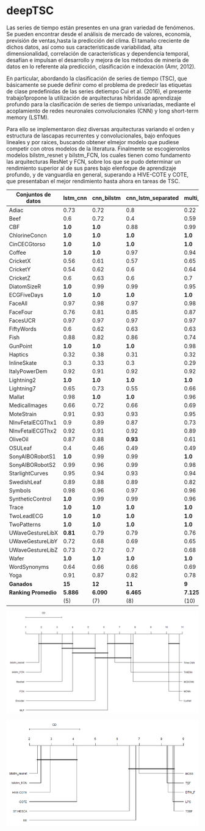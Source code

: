 # deepTSC
Las  series  de  tiempo  están  presentes  en  una  gran  variedad  de  fenómenos.  Se pueden  encontrar  desde  el  análisis  de  mercado  de  valores,  economía,  previsión  de  ventas,hasta la predicción del clima. El tamaño creciente de dichos datos, así como sus característicasde  variabilidad,  alta  dimensionalidad,  correlación  de  características  y  dependencia  temporal, desafían e impulsan el desarrollo y mejora de los métodos de minería de datos en lo referente ala predicción, clasificación e indexación (Amr, 2012).

En particular, abordando la clasificación de series de tiempo (TSC), que básicamente se puede definir  como  el  problema  de  predecir  las  etiquetas  de  clase  predefinidas  de  las  series  detiempo  Cui  et  al.  (2016),  el  presente  trabajo1propone  la  utilización  de  arquitecturas  híbridasde  aprendizaje  profundo  para  la  clasificación  de  series  de  tiempo  univariadas,  mediante  el acoplamiento de redes neuronales convolucionales (CNN) y long short-term memory (LSTM).

Para  ello  se  implementaron  diez  diversas  arquitecturas  variando  el  orden  y  estructura  de  lascapas recurrentes y convolucionales, bajo enfoques lineales y por raices, buscando obtener elmejor modelo que pudiese competir con otros modelos de la literatura. Finalmente se escogieronlos modelos bilstm_resnet y bilstm_FCN, los cuales tienen como fundamento las arquitecturas ResNet y FCN, sobre los que se pudo determinar un rendimiento superior al de sus pares bajo elenfoque de aprendizaje profundo, y de vanguardia en general, superando a HIVE-COTE y COTE, que presentaban el mejor rendimiento hasta ahora en tareas de TSC.

| **Conjuntos de datos** | **lstm_cnn** | **cnn_bilstm** | **cnn_lstm_separated** | **multi_cnn_bilstm2** | **cnn_lstm_separated2** | **multi_cnn_bilstm** | **resnet_bilstm** | **bilstm_resnet** | **FCN_bilstm** | **bilstm_FCN** |
| --- | --- | --- | --- | --- | --- | --- | --- | --- | --- | --- |
| Adiac | 0.73 | 0.72 | 0.8 | 0.22 | 0.77 | 0.69 | 0.75 | **0.82** | 0.77 | 0.76 |
| Beef | 0.6 | 0.72 | 0.4 | 0.59 | 0.61 | 0.69 | 0.79 | 0.72 | **0.86** | 0.79 |
| CBF | **1.0** | **1.0** | 0.88 | 0.99 | 0.87 | **1.0** | **1.0** | **1.0** | **1.0** | **1.0** |
| ChlorineConcn | **1.0** | **1.0** | **1.0** | **1.0** | **1.0** | **1.0** | **1.0** | **1.0** | **1.0** | **1.0** |
| CinCECGtorso | **1.0** | **1.0** | **1.0** | **1.0** | 0.99 | **1.0** | 0.99 | **1.0** | **1.0** | **1.0** |
| Coffee | **1.0** | **1.0** | 0.97 | 0.94 | **1.0** | 0.88 | **1.0** | **1.0** | **1.0** | **1.0** |
| CricketX | 0.56 | 0.61 | 0.57 | 0.65 | 0.56 | 0.67 | 0.71 | **0.85** | 0.71 | 0.83 |
| CricketY | 0.54 | 0.62 | 0.6 | 0.64 | 0.56 | 0.65 | 0.69 | **0.79** | 0.68 | 0.76 |
| CricketZ | 0.6 | 0.63 | 0.6 | 0.7 | 0.59 | 0.72 | 0.74 | **0.86** | 0.78 | 0.79 |
| DiatomSizeR | **1.0** | 0.99 | 0.99 | 0.95 | 0.99 | 0.99 | **1.0** | **1.0** | 0.97 | **1.0** |
| ECGFiveDays | **1.0** | **1.0** | **1.0** | **1.0** | **1.0** | **1.0** | **1.0** | **1.0** | **1.0** | **1.0** |
| FaceAll | 0.97 | 0.98 | 0.97 | 0.98 | 0.96 | 0.98 | **1.0** | **1.0** | 0.99 | 0.99 |
| FaceFour | 0.76 | 0.81 | 0.85 | 0.87 | 0.82 | 0.87 | **1.0** | **1.0** | **1.0** | **1.0** |
| FacesUCR | 0.97 | 0.97 | 0.97 | 0.97 | 0.96 | 0.98 | 0.99 | **1.0** | 0.99 | **1.0** |
| FiftyWords | 0.6 | 0.62 | 0.63 | 0.63 | 0.61 | 0.65 | 0.6 | **0.82** | 0.66 | 0.81 |
| Fish | 0.88 | 0.82 | 0.86 | 0.74 | 0.84 | 0.83 | **0.97** | **0.97** | 0.91 | 0.96 |
| GunPoint | **1.0** | **1.0** | **1.0** | 0.98 | **1.0** | **1.0** | **1.0** | **1.0** | **1.0** | **1.0** |
| Haptics | 0.32 | 0.38 | 0.31 | 0.32 | 0.32 | 0.32 | 0.2 | **0.52** | 0.27 | 0.51 |
| InlineSkate | 0.3 | 0.33 | 0.3 | 0.29 | 0.32 | 0.21 | 0.19 | 0.41 | 0.22 | **0.49** |
| ItalyPowerDem | 0.92 | 0.91 | 0.92 | 0.92 | 0.92 | 0.92 | 0.93 | **0.95** | 0.94 | 0.93 |
| Lightning2 | **1.0** | **1.0** | **1.0** | **1.0** | **1.0** | **1.0** | **1.0** | **1.0** | **1.0** | **1.0** |
| Lightning7 | 0.65 | 0.73 | 0.55 | 0.66 | 0.54 | 0.64 | 0.81 | **0.89** | 0.8 | 0.86 |
| Mallat | 0.98 | **1.0** | **1.0** | 0.96 | 0.99 | 0.63 | **1.0** | **1.0** | 0.99 | **1.0** |
| MedicalImages | 0.66 | 0.72 | 0.66 | 0.69 | 0.67 | 0.74 | 0.72 | **0.78** | 0.73 | **0.78** |
| MoteStrain | 0.91 | 0.93 | 0.93 | 0.95 | 0.93 | 0.93 | 0.95 | **0.97** | 0.91 | 0.95 |
| NInvFetalECGThx1 | 0.9 | 0.89 | 0.87 | 0.73 | 0.88 | 0.83 | 0.95 | **0.97** | 0.91 | 0.96 |
| NInvFetalECGThx2 | 0.92 | 0.91 | 0.92 | 0.89 | 0.9 | 0.89 | 0.93 | **0.95** | 0.93 | **0.95** |
| OliveOil | 0.87 | 0.88 | **0.93** | 0.61 | 0.85 | 0.72 | 0.37 | 0.0 | 0.5 | 0.0 |
| OSULeaf | 0.4 | 0.46 | 0.49 | 0.49 | 0.44 | 0.54 | 0.7 | **0.99** | 0.65 | 0.9 |
| SonyAIBORobotS1 | **1.0** | 0.99 | 0.99 | **1.0** | 0.99 | **1.0** | **1.0** | **1.0** | **1.0** | **1.0** |
| SonyAIBORobotS2 | 0.99 | 0.96 | 0.99 | 0.98 | 0.98 | 0.99 | **1.0** | **1.0** | 0.99 | **1.0** |
| StarlightCurves | 0.95 | 0.94 | 0.93 | 0.94 | 0.93 | 0.83 | 0.94 | 0.95 | 0.92 | **0.96** |
| SwedishLeaf | 0.89 | 0.88 | 0.89 | 0.82 | 0.89 | 0.93 | **0.97** | 0.96 | **0.97** | 0.95 |
| Symbols | 0.98 | 0.96 | 0.97 | 0.96 | 0.96 | 0.98 | 0.93 | **0.99** | 0.95 | 0.98 |
| SyntheticControl | **1.0** | 0.99 | 0.99 | 0.96 | 0.99 | 0.97 | 0.99 | 0.99 | 0.99 | 0.99 |
| Trace | **1.0** | **1.0** | **1.0** | **1.0** | **1.0** | **1.0** | **1.0** | **1.0** | **1.0** | **1.0** |
| TwoLeadECG | **1.0** | **1.0** | **1.0** | **1.0** | **1.0** | **1.0** | **1.0** | **1.0** | **1.0** | **1.0** |
| TwoPatterns | **1.0** | **1.0** | **1.0** | **1.0** | **1.0** | **1.0** | **1.0** | **1.0** | **1.0** | **1.0** |
| UWaveGestureLibX | **0.81** | 0.79 | 0.79 | 0.76 | 0.8 | 0.8 | 0.79 | 0.79 | 0.76 | 0.8 |
| UWaveGestureLibY | 0.72 | 0.68 | 0.69 | 0.65 | 0.68 | 0.7 | 0.65 | **0.73** | 0.62 | **0.73** |
| UWaveGestureLibZ | 0.73 | 0.72 | 0.7 | 0.68 | 0.71 | 0.71 | 0.62 | 0.73 | 0.66 | **0.77** |
| Wafer | **1.0** | **1.0** | **1.0** | **1.0** | **1.0** | **1.0** | **1.0** | **1.0** | **1.0** | **1.0** |
| WordSynonyms | 0.64 | 0.66 | 0.66 | 0.69 | 0.63 | 0.66 | 0.73 | **0.83** | 0.7 | 0.81 |
| Yoga | 0.91 | 0.87 | 0.82 | 0.78 | 0.81 | 0.83 | 0.88 | **0.97** | 0.87 | 0.96 |
| **Ganados** | **15** | **12** | **11** | **9** | **9** | **11** | **18** | **36** | **15** | **23** |
| **Ranking Promedio** | **5.886** | **6.090** | **6.465** | **7.125** | **7.022** | **6.079** | **4.909** | **2.920** | **5.227** | **3.272** |
| | (5) | (7) | (8) | (10) | (9) | (6) | (3) | (1) | (4) | (2) |

![alt text](https://github.com/danyrubiano/deepTSC/blob/master/Images/CD_nm_deep.png)

![alt text](https://github.com/danyrubiano/deepTSC/blob/master/Images/CD_nm_acc.png)
